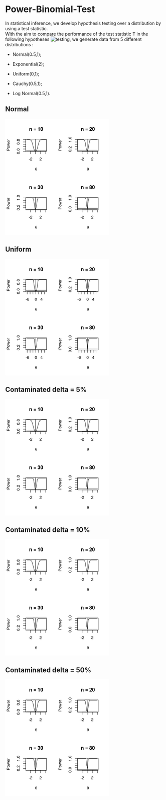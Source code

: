 # Power-Binomial-Test
In statistical inference, we develop hypothesis testing over a distribution by using a test statistic.  
With the aim to compare the performance of the test statistic T in the following hypotheses ![testing](https://chart.googleapis.com/chart?cht=tx&chl=H_0%3A+%5Cmu+%3D+%5C..5+vs+H_1%3A+%5Cmu+%3E+%5C..5), we generate data from 5 different distributions :

  - Normal(0.5,1);
  
  - Exponential(2);
  
  - Uniform(0,1);
  
  - Cauchy(0.5,1);
  
  - Log Normal(0.5,1).
 
 ## Normal
 ![img](powerPlots/normalPlot.png)
 
 ## Uniform
 ![img](powerPlots/uniformPlot.png)
 
 ## Contaminated delta = 5%
 ![img](powerPlots/d5normalPlot.png)
 
 ## Contaminated delta = 10%
 ![img](powerPlots/d10normalPLot.png)
 
 ## Contaminated delta = 50%
 ![img](powerPlots/d50normalPlot.png)
